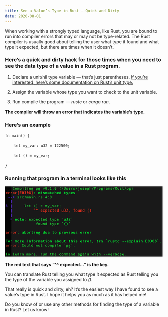 ```yaml
---
title: See a Value’s Type in Rust — Quick and Dirty
date: 2020-08-01
---
```


When working with a strongly typed language, like Rust, you are bound to run into compiler errors that may or may not be type-related. The Rust compiler is usually good about telling the user what type it found and what type it expected, but there are times when it doesn’t.

### Here’s a quick and dirty hack for those times when you need to see the data type of a value in a Rust program.

1. Declare a unit/nil type variable — that’s just parentheses. [If you’re interested, here’s some documentation on Rust’s unit type.](https://doc.rust-lang.org/std/primitive.unit.html)

1. Assign the variable whose type you want to check to the unit variable.

1. Run compile the program — *rustc* or *cargo run*.

**The compiler will throw an error that indicates the variable’s type.**

### Here’s an example

    fn main() {

        let my_var: u32 = 122500;

        let () = my_var;

    }

### Running that program in a terminal looks like this

![](/images/SeeValuesTypeInRust_Img_1.png)

**The red text that says “^^ expected…” is the key.**

You can translate Rust telling you what type it expected as Rust telling you the type of the variable you assigned to *()*.

That really is quick and dirty, eh? It’s the easiest way I have found to see a value’s type in Rust. I hope it helps you as much as it has helped me!

Do you know of or use any other methods for finding the type of a variable in Rust? Let us know!
